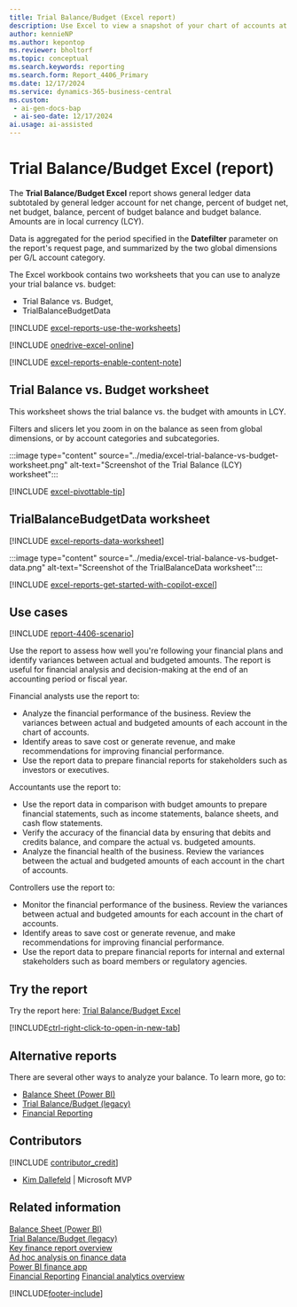 ```yaml
---
title: Trial Balance/Budget (Excel report)
description: Use Excel to view a snapshot of your chart of accounts at a given point to check the debit and credit net change and closing balance compared to the budget.
author: kennieNP
ms.author: kepontop
ms.reviewer: bholtorf
ms.topic: conceptual
ms.search.keywords: reporting
ms.search.form: Report_4406_Primary
ms.date: 12/17/2024
ms.service: dynamics-365-business-central
ms.custom:
 - ai-gen-docs-bap
 - ai-seo-date: 12/17/2024
ai.usage: ai-assisted
---
```


# Trial Balance/Budget Excel (report)

The **Trial Balance/Budget Excel** report shows general ledger data subtotaled by general ledger account for net change, percent of budget net, net budget, balance, percent of budget balance and budget balance. Amounts are in local currency (LCY).

Data is aggregated for the period specified in the **Datefilter** parameter on the report's request page, and summarized by the two global dimensions per G/L account category.

The Excel workbook contains two worksheets that you can use to analyze your trial balance vs. budget:

- Trial Balance vs. Budget,
- TrialBalanceBudgetData

[!INCLUDE [excel-reports-use-the-worksheets](../includes/excel-reports-use-the-worksheets.md)]

[!INCLUDE [onedrive-excel-online](../includes/onedrive-excel-online.md)]

[!INCLUDE [excel-reports-enable-content-note](../includes/excel-reports-enable-content-note.md)]

## Trial Balance vs. Budget worksheet

This worksheet shows the trial balance vs. the budget with amounts in LCY.

Filters and slicers let you zoom in on the balance as seen from global dimensions, or by account categories and subcategories.

:::image type="content" source="../media/excel-trial-balance-vs-budget-worksheet.png" alt-text="Screenshot of the Trial Balance (LCY) worksheet":::

[!INCLUDE [excel-pivottable-tip](../includes/excel-pivottable-tip.md)]

## TrialBalanceBudgetData worksheet

[!INCLUDE [excel-reports-data-worksheet](../includes/excel-reports-data-worksheet.md)]

:::image type="content" source="../media/excel-trial-balance-vs-budget-data.png" alt-text="Screenshot of the TrialBalanceData worksheet":::

[!INCLUDE [excel-reports-get-started-with-copilot-excel](../includes/excel-reports-get-started-with-copilot-excel.md)]

## Use cases

[!INCLUDE [report-4406-scenario](../includes/report-4406-scenario-include.md)]

Use the report to assess how well you're following your financial plans and identify variances between actual and budgeted amounts. The report is useful for financial analysis and decision-making at the end of an accounting period or fiscal year.

<!-- 
Prompt

Below is a report in an ERP system. Provide 3-4 use cases for different personas working with core finance.
Format like this:    
  
As a <persona>, use the report to    
* use case 1  
* use case 2    

Do not capitalize the persona names. 
Do not start lines with ""Use the data to""

## Report description
Shows a trial balance in comparison to a budget. You can choose to see a trial balance for selected dimensions. Use this report at the close of an accounting period or fiscal year.

### What the report does
Shows G/L accounts with debit and credit net change and balance for the specified period. Also shows % of actual vs budget. Can be filtered by Dimensions.

### Use cases
View a snapshot of your chart of accounts at a given point in time, to check the debit and credit net change and closing balance compared to the budget.
This report helps businesses assess how well they are adhering to their financial plans and identify any variances between actual and budgeted amounts. It's particularly useful for financial analysis and decision-making at the end of an accounting period or fiscal year.

Please include your data sources and URLs

-->

Financial analysts use the report to:

- Analyze the financial performance of the business. Review the variances between actual and budgeted amounts of each account in the chart of accounts.
- Identify areas to save cost or generate revenue, and make recommendations for improving financial performance.
- Use the report data to prepare financial reports for stakeholders such as investors or executives.

Accountants use the report to:

- Use the report data in comparison with budget amounts to prepare financial statements, such as income statements, balance sheets, and cash flow statements.
- Verify the accuracy of the financial data by ensuring that debits and credits balance, and compare the actual vs. budgeted amounts.
- Analyze the financial health of the business. Review the variances between the actual and budgeted amounts of each account in the chart of accounts.

Controllers use the report to:

- Monitor the financial performance of the business. Review the variances between actual and budgeted amounts for each account in the chart of accounts.
- Identify areas to save cost or generate revenue, and make recommendations for improving financial performance.
- Use the report data to prepare financial reports for internal and external stakeholders such as board members or regulatory agencies.

## Try the report

Try the report here: [Trial Balance/Budget Excel](https://businesscentral.dynamics.com?report=4406)

[!INCLUDE[ctrl-right-click-to-open-in-new-tab](../includes/ctrl-right-click-to-open-in-new-tab.md)]

## Alternative reports

There are several other ways to analyze your balance. To learn more, go to:

- [Balance Sheet (Power BI)](../finance-powerbi-balance-sheet.md)
- [Trial Balance/Budget (legacy)](../reports/report-9.md)
- [Financial Reporting](../bi-how-work-account-schedule.md)

## Contributors

[!INCLUDE [contributor_credit](../includes/contributor_credit.md)]

- [Kim Dallefeld](https://www.linkedin.com/in/kim-dallefeld/) | Microsoft MVP

## Related information

[Balance Sheet (Power BI)](../finance-powerbi-balance-sheet.md)  
[Trial Balance/Budget (legacy)](../reports/report-9.md)  
[Key finance report overview](../finance-reports.md)  
[Ad hoc analysis on finance data](../ad-hoc-analysis-finance.md)  
[Power BI finance app](../finance-powerbi-app.md)  
[Financial Reporting](../bi-how-work-account-schedule.md)
[Financial analytics overview](../bi.md)  

[!INCLUDE[footer-include](../includes/footer-banner.md)]